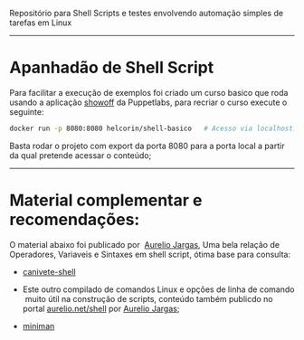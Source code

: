 Repositório para Shell Scripts e testes envolvendo automação simples de tarefas em Linux

---

# Apanhadão de Shell Script

Para facilitar a execução de exemplos foi criado um curso basico que roda usando a aplicação [showoff](https://github.com/puppetlabs/showoff) da Puppetlabs, para recriar o curso execute o seguinte:

```sh
docker run -p 8080:8080 helcorin/shell-basico   # Acesso via localhost:8080
```

Basta rodar o projeto com export da porta 8080 para a porta local a partir da qual pretende acessar o conteúdo;

---

# Material complementar e recomendações:

O material abaixo foi publicado por  [Aurelio Jargas](https://www.linkedin.com/in/aureliojargas/), Uma bela relação de  Operadores, Variaveis e Sintaxes em shell script, ótima base para consulta:

* [canivete-shell](http://aurelio.net/shell/canivete/pdf/canivete-shell.pdf) 

- Este outro compilado de comandos Linux e opções de linha de comando  muito útil na construção de scripts, conteúdo também publicdo no portal [aurelio.net/shell](http://aurelio.net/shell/) por [Aurelio Jargas](https://www.linkedin.com/in/aureliojargas/);

* [miniman](http://aurelio.net/shell/miniman/pdf/miniman.pdf) 


